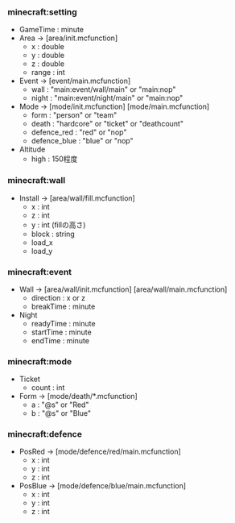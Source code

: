 ### minecraft:setting
- GameTime : minute
- Area -> [area/init.mcfunction]
  - x : double
  - y : double
  - z : double
  - range : int
- Event -> [event/main.mcfunction]
  - wall : "main:event/wall/main" or "main:nop"
  - night : "main:event/night/main" or "main:nop"
- Mode -> [mode/init.mcfunction] [mode/main.mcfunction]
  - form : "person" or "team"
  - death : "hardcore" or "ticket" or "deathcount"
  - defence_red : "red" or "nop"
  - defence_blue : "blue" or "nop"
- Altitude
  - high : 150程度


### minecraft:wall
- Install -> [area/wall/fill.mcfunction]
  - x : int
  - z : int
  - y : int (fillの高さ)
  - block : string
  - load_x
  - load_y

### minecraft:event
- Wall -> [area/wall/init.mcfunction] [area/wall/main.mcfunction]
  - direction : x or z
  - breakTime : minute
- Night
  - readyTime : minute
  - startTime : minute
  - endTime : minute

### minecraft:mode
- Ticket
  - count : int
- Form -> [mode/death/*.mcfunction]
  - a : "@s" or "Red"
  - b : "@s" or "Blue"

### minecraft:defence
- PosRed -> [mode/defence/red/main.mcfunction]
  - x : int
  - y : int
  - z : int
- PosBlue -> [mode/defence/blue/main.mcfunction]
  - x : int
  - y : int
  - z : int
